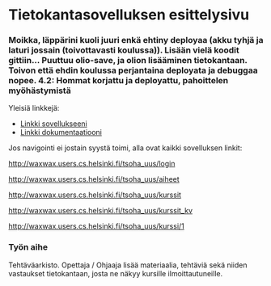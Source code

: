 # Tietokantasovelluksen esittelysivu

### Moikka, läppärini kuoli juuri enkä ehtiny deployaa (akku tyhjä ja laturi jossain (toivottavasti koulussa)). Lisään vielä koodit gittiin... Puuttuu olio-save, ja olion lisääminen tietokantaan. Toivon että ehdin koulussa perjantaina deployata ja debuggaa nopee. 4.2: Hommat korjattu ja deployattu, pahoittelen myöhästymistä

Yleisiä linkkejä:

* [Linkki sovellukseeni](https://waxwax.users.cs.helsinki.fi/tsoha_uus)
* [Linkki dokumentaatiooni](https://github.com/WaffeFIN/Tsoha-Bootstrap/blob/master/doc/Tsohadoc.pdf)

Jos navigointi ei jostain syystä toimi, alla ovat kaikki sovelluksen linkit:

http://waxwax.users.cs.helsinki.fi/tsoha_uus/login

http://waxwax.users.cs.helsinki.fi/tsoha_uus/aiheet

http://waxwax.users.cs.helsinki.fi/tsoha_uus/kurssit

http://waxwax.users.cs.helsinki.fi/tsoha_uus/kurssit_kv

http://waxwax.users.cs.helsinki.fi/tsoha_uus/kurssi/1

### Työn aihe

Tehtäväarkisto. Opettaja / Ohjaaja lisää materiaalia, tehtäviä sekä niiden vastaukset tietokantaan, josta ne näkyy kursille ilmoittautuneille.
